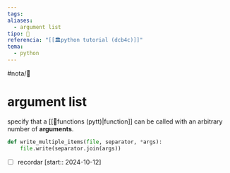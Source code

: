 ```yaml
---
tags: 
aliases:
  - argument list
tipo: 📑
referencia: "[[🏛️python tutorial (dcb4c)]]"
tema:
  - python
---
```


#nota/📑


# argument list

specify that a [[📑functions (pytt)|function]] can be called with an arbitrary number of __arguments__.

```python
def write_multiple_items(file, separator, *args):
    file.write(separator.join(args))
```

- [ ] recordar  [start:: 2024-10-12]
